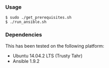 ### Usage
    $ sudo ./get_prerequisites.sh
    $ ./run_ansible.sh

### Dependencies
This has been tested on the following platform:
- Ubuntu 14.04.2 LTS (Trusty Tahr)
- Ansible 1.9.2
